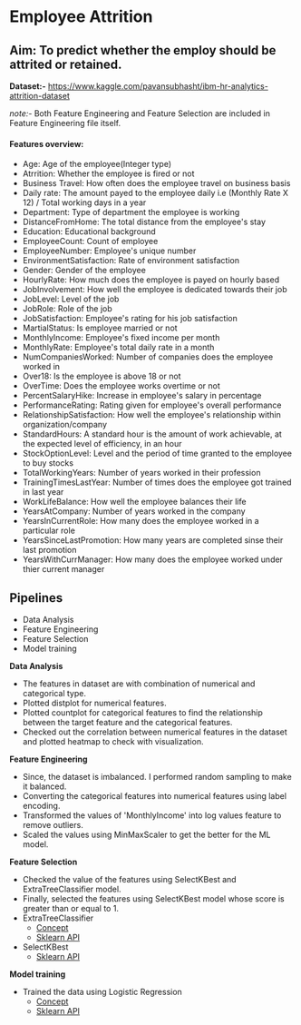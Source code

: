 # Employee Attrition

## Aim: To predict whether the employ should be attrited or retained.

**Dataset:-** https://www.kaggle.com/pavansubhasht/ibm-hr-analytics-attrition-dataset

*note:-* Both Feature Engineering and Feature Selection are included in Feature Engineering file itself.
#### Features overview:

- Age: Age of the employee(Integer type)
- Atrrition: Whether the employee is fired or not
- Business Travel: How often does the employee travel on business basis
- Daily rate: The amount payed to the employee daily i.e (Monthly Rate X 12) / Total working days in a year
- Department: Type of department the employee is working
- DistanceFromHome: The total distance from the employee's stay
- Education: Educational background
- EmployeeCount: Count of employee
- EmployeeNumber: Employee's unique number
- EnvironmentSatisfaction: Rate of environment satisfaction
- Gender: Gender of the employee
- HourlyRate: How much does the employee is payed on hourly based
- JobInvolvement: How well the employee is dedicated towards their job
- JobLevel: Level of the job
- JobRole: Role of the job
- JobSatisfaction: Employee's rating for his job satisfaction
- MartialStatus: Is employee married or not
- MonthlyIncome: Employee's fixed income per month
- MonthlyRate: Employee's total daily rate in a month
- NumCompaniesWorked: Number of companies does the employee worked in
- Over18: Is the employee is above 18 or not
- OverTime: Does the employee works overtime or not
- PercentSalaryHike: Increase in employee's salary in percentage
- PerformanceRating: Rating given for employee's overall performance
- RelationshipSatisfaction: How well the employee's relationship within organization/company
- StandardHours: A standard hour is the amount of work achievable, at the expected level of efficiency, in an hour
- StockOptionLevel: Level and the period of time granted to the employee to buy stocks 
- TotalWorkingYears: Number of years worked in their profession
- TrainingTimesLastYear: Number of times does the employee got trained in last year
- WorkLifeBalance: How well the employee balances their life
- YearsAtCompany: Number of years worked in the company
- YearsInCurrentRole: How many does the employee worked in a particular role
- YearsSinceLastPromotion: How many years are completed sinse their last promotion
- YearsWithCurrManager: How many does the employee worked under thier current manager

## Pipelines
- Data Analysis
- Feature Engineering
- Feature Selection
- Model training

**Data Analysis**
- The features in dataset are with combination of numerical and categorical type.
- Plotted distplot for numerical features.
- Plotted countplot for categorical features to find the relationship between the target feature and the categorical features.
- Checked out the correlation between numerical features in the dataset and plotted heatmap to check with visualization.

**Feature Engineering**
- Since, the dataset is imbalanced. I performed random sampling to make it balanced.
- Converting the categorical features into numerical features using label encoding. 
- Transformed the values of 'MonthlyIncome' into log values feature to remove outliers.
- Scaled the values using MinMaxScaler to get the better for the ML model.

**Feature Selection**
- Checked the value of the features using SelectKBest and ExtraTreeClassifier model.
- Finally, selected the features using SelectKBest model whose score is greater than or equal to 1.
- ExtraTreeClassifier
  - [Concept](https://www.geeksforgeeks.org/ml-extra-tree-classifier-for-feature-selection/)
  - [Sklearn API](https://scikit-learn.org/stable/modules/generated/sklearn.ensemble.ExtraTreesClassifier.html)
- SelectKBest
  - [Sklearn API](https://scikit-learn.org/stable/modules/generated/sklearn.feature_selection.SelectKBest.html)

**Model training**
- Trained the data using Logistic Regression 
  - [Concept](https://searchbusinessanalytics.techtarget.com/definition/logistic-regression#:~:text=Logistic%20regression%20is%20a%20statistical,observations%20of%20a%20data%20set.&text=A%20logistic%20regression%20model%20predicts,or%20more%20existing%20independent%20variables.)
  - [Sklearn API](https://scikit-learn.org/stable/modules/generated/sklearn.linear_model.LogisticRegression.html)

